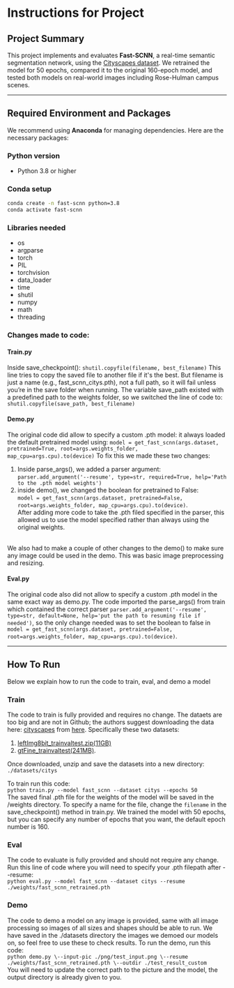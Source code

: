 # Instructions for Project

## Project Summary
This project implements and evaluates **Fast-SCNN**, a real-time semantic segmentation network, using the [Cityscapes dataset](https://www.cityscapes-dataset.com/). We retrained the model for 50 epochs, compared it to the original 160-epoch model, and tested both models on real-world images including Rose-Hulman campus scenes.

---

## Required Environment and Packages

We recommend using **Anaconda** for managing dependencies. Here are the necessary packages:

### Python version
- Python 3.8 or higher

### Conda setup
```bash
conda create -n fast-scnn python=3.8
conda activate fast-scnn
```

### Libraries needed
- os
- argparse
- torch
- PIL
- torchvision
- data_loader
- time
- shutil
- numpy
- math
- threading

### Changes made to code:

#### Train.py
Inside save_checkpoint():
`shutil.copyfile(filename, best_filename)`
This line tries to copy the saved file to another file if it's the best. But filename is just a name (e.g., fast_scnn_citys.pth), not a full path, so it will fail unless you’re in the save folder when running.
The variable save_path existed with a predefined path to the weights folder, so we switched the line of code to:
`shutil.copyfile(save_path, best_filename)`

#### Demo.py
The original code did allow to specify a custom .pth model: it always loaded the default pretrained model using:
`model = get_fast_scnn(args.dataset, pretrained=True, root=args.weights_folder, map_cpu=args.cpu).to(device)`
To fix this we made these two changes:
1. Inside parse_args(), we added a parser argument: <br>
`parser.add_argument('--resume', type=str, required=True, help='Path to the .pth model weights')`
2. inside demo(), we changed the boolean for pretrained to False: <br>
`model = get_fast_scnn(args.dataset, pretrained=False, root=args.weights_folder, map_cpu=args.cpu).to(device)`. <br>
After adding more code to take the .pth filed specified in the parser, this allowed us to use the model specified rather than always using the original weights.
<br>
We also had to make a couple of other changes to the demo() to make sure any image could be used in the demo. This was basic image preprocessing and resizing.

#### Eval.py
The original code also did not allow to specify a custom .pth model in the same exact way as demo.py. The code imported the parse_args() from train which contained the correct parser `parser.add_argument('--resume', type=str, default=None, help='put the path to resuming file if needed')`, so the only change needed was to set the boolean to false in `model = get_fast_scnn(args.dataset, pretrained=False, root=args.weights_folder, map_cpu=args.cpu).to(device)`.

---
## How To Run
Below we explain how to run the code to train, eval, and demo a model

### Train
The code to train is fully provided and requires no change. The dataets are too big and are not in Github; the authors suggest downloading the data here: [cityscapes](https://www.cityscapes-dataset.com/) from [here](https://www.cityscapes-dataset.com/downloads/). Specifically these two datasets:
1. [leftImg8bit_trainvaltest.zip(11GB)](https://www.cityscapes-dataset.com/file-handling/?packageID=4)
2. [gtFine_trainvaltest(241MB)](https://www.cityscapes-dataset.com/file-handling/?packageID=1).

Once downloaded, unzip and save the datasets into a new directory: `./datasets/citys`

To train run this code: <br>
`python train.py --model fast_scnn --dataset citys --epochs 50
`
<br>
The saved final .pth file for the weights of the model will be saved in the /weights directory. To specify a name for the file, change the `filename` in the save_checkpoint() method in train.py. We trained the model with 50 epochs, but you can specify any number of epochs that you want, the default epoch number is 160.

### Eval
The code to evaluate is fully provided and should not require any change. Run this line of code where you will need to specify your .pth filepath after --resume: <br>
`python eval.py --model fast_scnn --dataset citys --resume ./weights/fast_scnn_retrained.pth`

### Demo
The code to demo a model on any image is provided, same with all image processing so images of all sizes and shapes should be able to run. We have saved in the ./datasets directory the images we demoed our models on, so feel free to use these to check results. To run the demo, run this code: <br>
`python demo.py \--input-pic ./png/test_input.png \--resume ./weights/fast_scnn_retrained.pth \--outdir ./test_result_custom`
<br>
You will need to update the correct path to the picture and the model, the output directory is already given to you.


 
